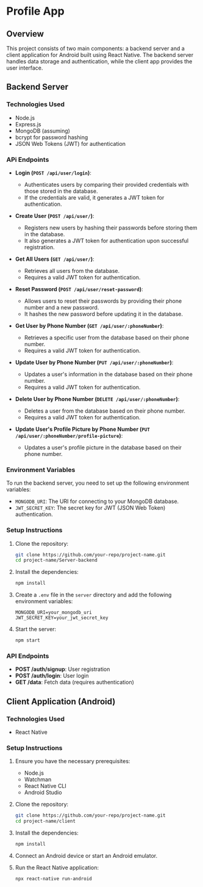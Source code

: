 # Profile App

## Overview
This project consists of two main components: a backend server and a client application for Android built using React Native. The backend server handles data storage and authentication, while the client app provides the user interface.

## Backend Server

### Technologies Used

- Node.js
- Express.js
- MongoDB (assuming)
- bcrypt for password hashing
- JSON Web Tokens (JWT) for authentication

### APi Endpoints

- **Login (`POST /api/user/login`)**: 
  - Authenticates users by comparing their provided credentials with those stored in the database. 
  - If the credentials are valid, it generates a JWT token for authentication.

- **Create User (`POST /api/user/`)**:
  - Registers new users by hashing their passwords before storing them in the database. 
  - It also generates a JWT token for authentication upon successful registration.

- **Get All Users (`GET /api/user/`)**:
  - Retrieves all users from the database. 
  - Requires a valid JWT token for authentication.

- **Reset Password (`POST /api/user/reset-password`)**:
  - Allows users to reset their passwords by providing their phone number and a new password. 
  - It hashes the new password before updating it in the database.

- **Get User by Phone Number (`GET /api/user/:phoneNumber`)**:
  - Retrieves a specific user from the database based on their phone number. 
  - Requires a valid JWT token for authentication.

- **Update User by Phone Number (`PUT /api/user/:phoneNumber`)**:
  - Updates a user's information in the database based on their phone number. 
  - Requires a valid JWT token for authentication.

- **Delete User by Phone Number (`DELETE /api/user/:phoneNumber`)**:
  - Deletes a user from the database based on their phone number. 
  - Requires a valid JWT token for authentication.

- **Update User's Profile Picture by Phone Number (`PUT /api/user/:phoneNumber/profile-picture`)**:
  - Updates a user's profile picture in the database based on their phone number.



### Environment Variables
To run the backend server, you need to set up the following environment variables:

- `MONGODB_URI`: The URI for connecting to your MongoDB database.
- `JWT_SECRET_KEY`: The secret key for JWT (JSON Web Token) authentication.

### Setup Instructions

1. Clone the repository:
    ```bash
    git clone https://github.com/your-repo/project-name.git
    cd project-name/Server-backend
    ```

2. Install the dependencies:
    ```bash
    npm install
    ```

3. Create a `.env` file in the `server` directory and add the following environment variables:
    ```env
    MONGODB_URI=your_mongodb_uri
    JWT_SECRET_KEY=your_jwt_secret_key
    ```

4. Start the server:
    ```bash
    npm start
    ```

### API Endpoints

- **POST /auth/signup**: User registration
- **POST /auth/login**: User login
- **GET /data**: Fetch data (requires authentication)

## Client Application (Android)

### Technologies Used
- React Native

### Setup Instructions

1. Ensure you have the necessary prerequisites:
    - Node.js
    - Watchman
    - React Native CLI
    - Android Studio

2. Clone the repository:
    ```bash
    git clone https://github.com/your-repo/project-name.git
    cd project-name/client
    ```

3. Install the dependencies:
    ```bash
    npm install
    ```

4. Connect an Android device or start an Android emulator.

5. Run the React Native application:
    ```bash
    npx react-native run-android
    ```
